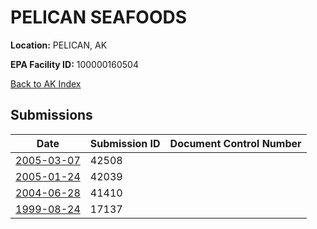# PELICAN SEAFOODS

**Location:** PELICAN, AK

**EPA Facility ID:** 100000160504

[Back to AK Index](../../index.md)

## Submissions

| Date | Submission ID | Document Control Number |
|------|--------------|-------------------------|
| [2005-03-07](submissions/42508.md) | 42508 |  |
| [2005-01-24](submissions/42039.md) | 42039 |  |
| [2004-06-28](submissions/41410.md) | 41410 |  |
| [1999-08-24](submissions/17137.md) | 17137 |  |
